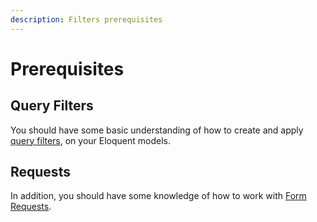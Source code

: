 ```yaml
---
description: Filters prerequisites
---
```


# Prerequisites

## Query Filters

You should have some basic understanding of how to create and apply [query filters](../database/query/criteria.md), on your Eloquent models.

## Requests

In addition, you should have some knowledge of how to work with [Form Requests](https://laravel.com/docs/9.x/validation#form-request-validation).
